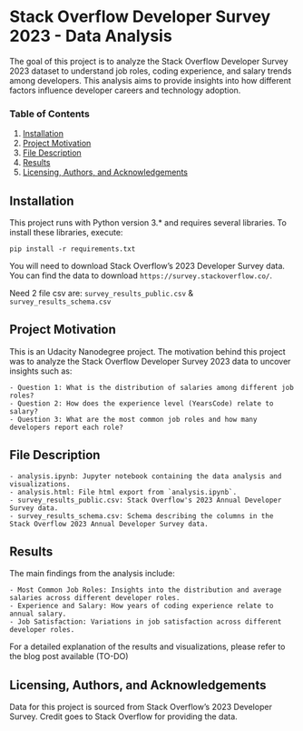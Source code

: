 # Stack Overflow Developer Survey 2023 - Data Analysis

The goal of this project is to analyze the Stack Overflow Developer Survey 2023 dataset to understand job roles, coding experience, and salary trends among developers. This analysis aims to provide insights into how different factors influence developer careers and technology adoption.

### Table of Contents

1. [Installation](#installation)
2. [Project Motivation](#motivation)
3. [File Description](#files)
4. [Results](#results)
5. [Licensing, Authors, and Acknowledgements](#licensing)

## Installation <a name="installation"></a>

This project runs with Python version 3.* and requires several libraries. To install these libraries, execute:

`pip install -r requirements.txt`

You will need to download Stack Overflow’s 2023 Developer Survey data. You can find the data to download `https://survey.stackoverflow.co/`.

Need 2 file csv are: `survey_results_public.csv` & `survey_results_schema.csv`

## Project Motivation
This is an Udacity Nanodegree project. The motivation behind this project was to analyze the Stack Overflow Developer Survey 2023 data to uncover insights such as:

    - Question 1: What is the distribution of salaries among different job roles?
    - Question 2: How does the experience level (YearsCode) relate to salary?
    - Question 3: What are the most common job roles and how many developers report each role?

## File Description
    - analysis.ipynb: Jupyter notebook containing the data analysis and visualizations.
    - analysis.html: File html export from `analysis.ipynb`.
    - survey_results_public.csv: Stack Overflow's 2023 Annual Developer Survey data.
    - survey_results_schema.csv: Schema describing the columns in the Stack Overflow 2023 Annual Developer Survey data.

## Results
The main findings from the analysis include:

    - Most Common Job Roles: Insights into the distribution and average salaries across different developer roles.
    - Experience and Salary: How years of coding experience relate to annual salary.
    - Job Satisfaction: Variations in job satisfaction across different developer roles.

For a detailed explanation of the results and visualizations, please refer to the blog post available (TO-DO)

## Licensing, Authors, and Acknowledgements
Data for this project is sourced from Stack Overflow’s 2023 Developer Survey. Credit goes to Stack Overflow for providing the data.